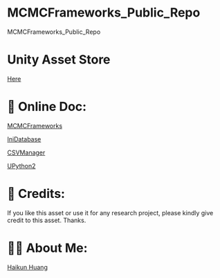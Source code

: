 # MCMCFrameworks_Public_Repo
MCMCFrameworks_Public_Repo

# Unity Asset Store
[Here](https://assetstore.unity.com/publishers/48420)

# 📃 Online Doc:

[MCMCFrameworks](https://www.notion.so/MCMCFrameworks-034531f7245f442380974e0a3b358c16) 

[IniDatabase](https://www.notion.so/IniDatabase-fbf3c156cae942b5a734501e694f42b8) 

[CSVManager](https://www.notion.so/CSVManager-af6deb14f93a4d65ba9d42d911f6884d) 

[UPython2](https://www.notion.so/UPython2-7431b13d3f0f4a41aa6fb6e16da782a3) 

# 💯 Credits:

If you like this asset or use it for any research project, please kindly give credit to this asset. Thanks.

# 💁🏻 About Me:

[Haikun Huang](https://quincyhuang.github.io/Webpage/index.html)
